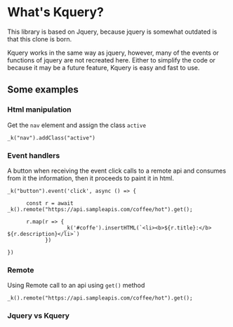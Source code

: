 # What's Kquery?

This library is based on Jquery, because jquery is somewhat outdated is that this clone is born. 

Kquery works in the same way as jquery, however, many of the events or functions of jquery are not recreated here. Either to simplify the code or because it may be a future feature, Kquery is easy and fast to use. 

## Some examples

### Html manipulation

Get the `nav` element and assign the class `active`

```
_k("nav").addClass("active")
```

### Event handlers

A button when receiving the event click calls to a remote api and consumes from it the information, then it proceeds to paint it in html.

```
_k("button").event('click', async () => {

      const r = await _k().remote("https://api.sampleapis.com/coffee/hot").get();

      r.map(r => {
                  _k('#coffe').insertHTML(`<li><b>${r.title}:</b> ${r.description}</li>`)
            })

})
```

### Remote

Using Remote call to an api using `get()` method

```
_k().remote("https://api.sampleapis.com/coffee/hot").get();
```

### Jquery vs Kquery


